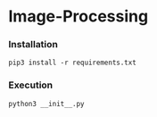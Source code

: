 # Image-Processing

### Installation

```
pip3 install -r requirements.txt

```
### Execution

```
python3 __init__.py

```